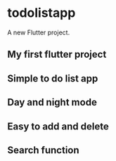 # todolistapp

A new Flutter project.

## My first flutter project
## Simple to do list app
## Day and night mode
## Easy to add and delete
## Search function

